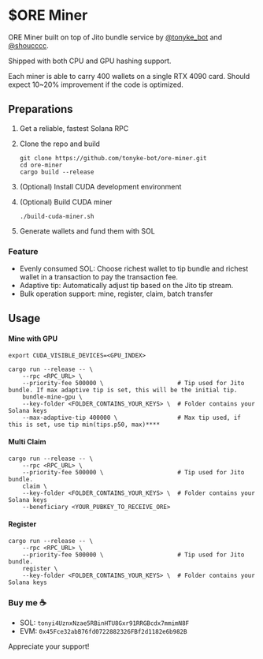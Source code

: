 # $ORE Miner

ORE Miner built on top of Jito bundle service by [@tonyke_bot](https://x.com/tonyke_bot) and [@shoucccc](https://twitter.com/shoucccc).

Shipped with both CPU and GPU hashing support.

Each miner is able to carry 400 wallets on a single RTX 4090 card. Should expect 10~20% improvement if the code is optimized. 

## Preparations

1. Get a reliable, fastest Solana RPC
2. Clone the repo and build
    ```shell
    git clone https://github.com/tonyke-bot/ore-miner.git
    cd ore-miner
    cargo build --release
    ```

3. (Optional) Install CUDA development environment
4. (Optional) Build CUDA miner
    ```shell
    ./build-cuda-miner.sh
    ```
   
5. Generate wallets and fund them with SOL

### Feature
* Evenly consumed SOL: Choose richest wallet to tip bundle and richest wallet in a transaction to pay the transaction fee.
* Adaptive tip: Automatically adjust tip based on the Jito tip stream.
* Bulk operation support: mine, register, claim, batch transfer

## Usage

#### Mine with GPU
```
export CUDA_VISIBLE_DEVICES=<GPU_INDEX>

cargo run --release -- \
    --rpc <RPC_URL> \
    --priority-fee 500000 \                     # Tip used for Jito bundle. If max adaptive tip is set, this will be the initial tip.
    bundle-mine-gpu \
    --key-folder <FOLDER_CONTAINS_YOUR_KEYS> \  # Folder contains your Solana keys
    --max-adaptive-tip 400000 \                 # Max tip used, if this is set, use tip min(tips.p50, max)****

```

#### Multi Claim
```
cargo run --release -- \
    --rpc <RPC_URL> \
    --priority-fee 500000 \                     # Tip used for Jito bundle. 
    claim \
    --key-folder <FOLDER_CONTAINS_YOUR_KEYS> \  # Folder contains your Solana keys
    --beneficiary <YOUR_PUBKEY_TO_RECEIVE_ORE>
```

#### Register
```
cargo run --release -- \
    --rpc <RPC_URL> \
    --priority-fee 500000 \                     # Tip used for Jito bundle. 
    register \
    --key-folder <FOLDER_CONTAINS_YOUR_KEYS> \  # Folder contains your Solana keys
```

### Buy me ☕️

* SOL: `tonyi4UznxNzae5RBinHTU8Gxr91RRGBcdx7mmimN8F`
* EVM: `0x45Fce32abB76fd0722882326FBf2d1182e6b982B`

Appreciate your support!
